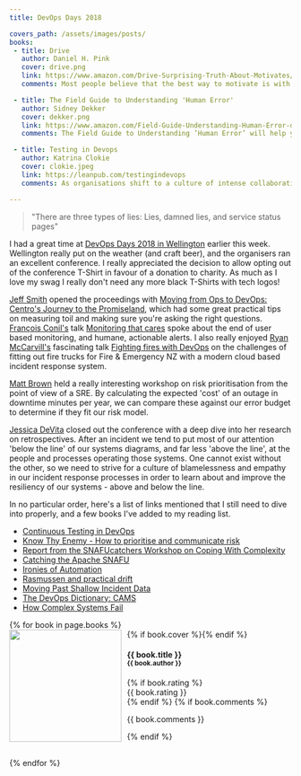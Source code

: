 ```yaml
---
title: DevOps Days 2018

covers_path: /assets/images/posts/
books:
 - title: Drive
   author: Daniel H. Pink
   cover: drive.png
   link: https://www.amazon.com/Drive-Surprising-Truth-About-Motivates/dp/1594484805
   comments: Most people believe that the best way to motivate is with rewards like money—the carrot-and-stick approach. That's a mistake, says Daniel H. Pink. In this provocative and persuasive new book, he asserts that the secret to high performance and satisfaction-at work, at school, and at home—is the deeply human need to direct our own lives, to learn and create new things, and to do better by ourselves and our world.

 - title: The Field Guide to Understanding 'Human Error'
   author: Sidney Dekker
   cover: dekker.png
   link: https://www.amazon.com/Field-Guide-Understanding-Human-Error-dp-1472439058/dp/1472439058
   comments: The Field Guide to Understanding ’Human Error’ will help you understand a new way of dealing with a perceived 'human error' problem in your organization. It will help you trace how your organization juggles inherent trade-offs between safety and other pressures and expectations, suggesting that you are not the custodian of an already safe system.

 - title: Testing in Devops
   author: Katrina Clokie
   cover: clokie.jpeg
   link: https://leanpub.com/testingindevops
   comments: As organisations shift to a culture of intense collaboration and rapid delivery, the expectations on testers are changing. What does testing look like in an environment with automated build and deployment pipelines? How does appetite for risk change once a product can be tested in production? Who should testers look to connect with across the organisation and how can they work together effectively to deliver quality software?

---
```


> "There are three types of lies: Lies, damned lies, and service status pages"

I had a great time at [DevOps Days 2018 in Wellington](https://www.devopsdays.org/events/2018-wellington/welcome/) earlier this week. Wellington really put on the weather (and craft beer), and the organisers ran an excellent conference. I really appreciated the decision to allow opting out of the conference T-Shirt in favour of a donation to charity. As much as I love my swag I really don't need any more black T-Shirts with tech logos!

[Jeff Smith](https://twitter.com/DarkAndNerdy) opened the proceedings with [Moving from Ops to DevOps: Centro's Journey to the Promiseland](https://www.devopsdays.org/events/2018-wellington/program/jeff-smith/), which had some great practical tips on measuring toil and making sure you're asking the right questions. [François Conil's](https://twitter.com/frconil) talk [Monitoring that cares](https://speakerdeck.com/frconil/devopsdays-wellington-monitoring-that-cares) spoke about the end of user based monitoring, and humane, actionable alerts. I also really enjoyed [Ryan McCarvill's](https://twitter.com/ryanmccarvill) fascinating talk [Fighting fires with DevOps](https://www.devopsdays.org/events/2018-wellington/program/ryan-mccarvill/) on the challenges of fitting out fire trucks for Fire & Emergency NZ with a modern cloud based incident response system.

[Matt Brown](https://twitter.com/xleem) held a really interesting workshop on risk prioritisation from the point of view of a SRE. By calculating the expected 'cost' of an outage in downtime minutes per year, we can compare these against our error budget to determine if they fit our risk model.

[Jessica DeVita](https://twitter.com/ubergeekgirl) closed out the conference with a deep dive into her research on retrospectives. After an incident we tend to put most of our attention 'below the line' of our systems diagrams, and far less 'above the line', at the people and processes operating those systems. One cannot exist without the other, so we need to strive for a culture of blamelessness and empathy in our incident response processes in order to learn about and improve the resiliency of our systems - above and below the line.

In no particular order, here's a list of links mentioned that I still need to dive into properly, and a few books I've added to my reading list.

 - [Continuous Testing in DevOps](https://www.linkedin.com/pulse/continuous-testing-devops-dan-ashby/)
 - [Know Thy Enemy - How to prioritise and communicate risk](https://goo.gl/bwT7eC)
 - [Report from the SNAFUcatchers Workshop on Coping With Complexity](http://stella.report)
 - [Catching the Apache SNAFU](https://snafucatchers.github.io/#3_1_Catching_the_Apache_SNAFU)
 - [Ironies of Automation](http://bit.ly/ironiesofautomation)
 - [Rasmussen and practical drift](https://risk-engineering.org/concept/Rasmussen-practical-drift )
 - [Moving Past Shallow Incident Data](http://www.adaptivecapacitylabs.com/blog/2018/03/23/moving-past-shallow-incident-data)
 - [The DevOps Dictionary: CAMS](http://devopsdictionary.com/wiki/CAMS)
 - [How Complex Systems Fail](http://web.mit.edu/2.75/resources/random/How%20Complex%20Systems%20Fail.pdf)

<section class="reading-list">
    <a name="reading-list"></a>
    {% for book in page.books %}
    <div class="book cf" style="clear: both; padding-bottom: 30px">
        {% if book.cover %}<img class="book-cover" src="{{ page.covers_path }}{{ book.cover }}" style="width: 200px; float: left; padding-right: 10px; padding-bottom: 10px;" />{% endif %}
        <h4>{{ book.title }}<br /><small>{{ book.author }}</small></h4>
        {% if book.rating %}<div class="book-rating">{{ book.rating }}</div>{% endif %}
        {% if book.comments %}<p>{{ book.comments }}</p>{% endif %}
    </div>
    {% endfor %}
</section>
